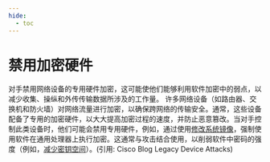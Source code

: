 ```yaml
---
hide:
  - toc
---
```


# 禁用加密硬件

对手禁用网络设备的专用硬件加密，这可能使他们能够利用软件加密中的弱点，以减少收集、操纵和外传传输数据所涉及的工作量。  许多网络设备（如路由器、交换机和防火墙）对网络流量进行加密，以确保跨网络的传输安全。通常，这些设备配备了专用的加密硬件，以大大提高加密过程的速度，并防止恶意篡改。当对手控制此类设备时，他们可能会禁用专用硬件，例如，通过使用[修改系统镜像](https://attack.mitre.org/techniques/T1601)，强制使用软件在通用处理器上执行加密。这通常与攻击结合使用，以削弱软件中密码的强度（例如，[减少密钥空间](https://attack.mitre.org/techniques/T1600/001)）。(引用: Cisco Blog Legacy Device Attacks)

